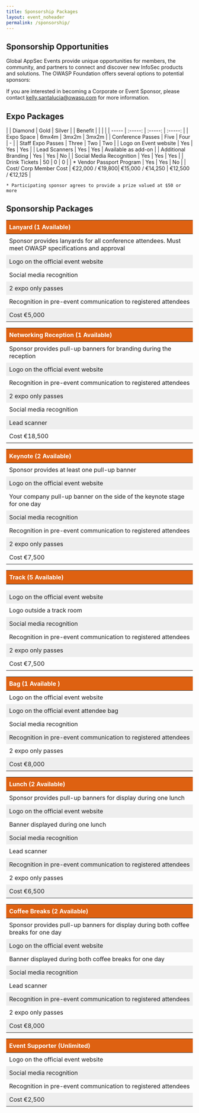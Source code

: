 ```yaml
---
title: Sponsorship Packages
layout: event_noheader
permalink: /sponsorship/
---
```


<style type="text/css">
table {
		width: 100%;
		margin-bottom: 1em;		
		
		tbody {
			tr:nth-child(2n) {
				background: #eee;
			}
		}
	}
th, td {
			padding: 0.5em;		
		}
thead tr {
				background: #de6111;
				color: #fff;
		}
thead th {
				text-align: left;
				font-weight: bold;
		}
</style>
## Sponsorship Opportunities

Global AppSec Events provide unique opportunities for members, the community, and partners to connect and discover new InfoSec products and solutions. The OWASP Foundation offers several options to potential sponsors:

If you are interested in becoming a Corporate or Event Sponsor, please contact
[kelly.santalucia@owasp.com](mailto:kelly.santalucia@owasp.com?subject=Sponsorship%20Interest) for more information.

## Expo Packages

|  | Diamond | Gold | Silver |
| Benefit | | | |
| ----- | :-----: | :-----: | :-----: |
| Expo Space | 6mx4m | 3mx2m | 3mx2m |
| Conference Passes | Five  | Four  | - |
| Staff Expo Passes | Three | Two | Two |
| Logo on Event website | Yes | Yes | Yes |
| Lead Scanners | Yes | Yes | Available as add-on |
| Additional Branding | Yes | Yes | No |
| Social Media Recognition | Yes | Yes | Yes |
| Drink Tickets | 50 | 0 | 0 |
| * Vendor Passport Program | Yes | Yes | No |
| Cost/ Corp Member Cost | &euro;22,000 / &euro;19,800| &euro;15,000 / &euro;14,250 | &euro;12,500 / &euro;12,125 |

    * Participating sponsor agrees to provide a prize valued at $50 or more

## Sponsorship Packages

| Lanyard (1 Available) |
| ---- |
| Sponsor provides lanyards for all conference attendees. Must meet OWASP specifications and approval |
| Logo on the official event website |
| Social media recognition |
|  2 expo only passes |
| Recognition in pre-event communication to registered attendees |
| Cost &euro;5,000 |


| Networking Reception (1 Available) |
| ---- |
| Sponsor provides pull-up banners for branding during the reception |
| Logo on the official event website |
| Recognition in pre-event communication to registered attendees |
| 2 expo only passes |
| Social media recognition |
| Lead scanner |
| Cost &euro;18,500 |

| Keynote (2 Available) |
| --- |
| Sponsor provides at least one pull-up banner |
| Logo on the official event website |
| Your company pull-up banner on the side of the keynote stage for one day |
| Social media recognition |
| Recognition in pre-event communication to registered attendees |
| 2 expo only passes |
| Cost &euro;7,500 |

| Track (5 Available) |
| --- |
| | Sponsor provides at least one pull-up banner |
| Logo on the official event website |
| Logo outside a track room |
| Social media recognition |
| Recognition in pre-event communication to registered attendees |
| 2 expo only passes |
| Cost &euro;7,500 |

| Bag (1 Available ) |
| -- | 
| Logo on the official event website |
| Logo on the official event attendee bag |
| Social media recognition |
| Recognition in pre-event communication to registered attendees |
| 2 expo only passes |
| Cost &euro;8,000 |

| Lunch (2 Available) |
| --- |
| Sponsor provides pull-up banners for display during one lunch |
| Logo on the official event website |
| Banner displayed during one lunch |
| Social media recognition |
| Lead scanner |
| Recognition in pre-event communication to registered attendees |
| 2 expo only passes |
| Cost &euro;6,500 |

| Coffee Breaks (2 Available) |
| --- |
| Sponsor provides pull-up banners for display during both coffee breaks for one day |
| Logo on the official event website | 
| Banner displayed during both coffee breaks for one day |
| Social media recognition |
| Lead scanner |
| Recognition in pre-event communication to registered attendees |
| 2 expo only passes |
| Cost &euro;8,000 |


| Event Supporter (Unlimited) |
| --- |
| Logo on the official event website |
| Social media recognition |
| Recognition in pre-event communication to registered attendees |
| Cost &euro;2,500 |

